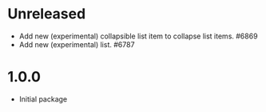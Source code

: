 # Unreleased

-   Add new (experimental) collapsible list item to collapse list items. #6869
-   Add new (experimental) list. #6787

# 1.0.0

-   Initial package
